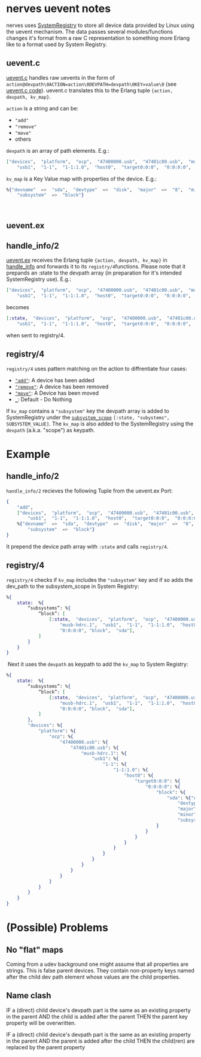 # nerves uevent notes
nerves uses [SystemRegistry](https://github.com/nerves-project/system_registry) to store all device data provided by Linux using the uevent mechanism. The data passes several modules/functions changes it's format from a raw C representation to something more Erlang like to a format used by System Registry.
## uevent.c
‌​[uevent.c](https://github.com/nerves-project/nerves_runtime/blob/7eb6af701a46fb0cd9090f7389ab381f934fd7bf/src/uevent.c) handles raw uevents in the form of `action@devpath\0ACTION=action\0DEVPATH=devpath\0KEY=value\0` (see [uevent.c code](https://github.com/nerves-project/nerves_runtime/blob/7eb6af701a46fb0cd9090f7389ab381f934fd7bf/src/uevent.c#L148-L156)). uevent.c translates this to the Erlang tuple `{action, devpath, kv_map}`.

`action` is a string and can be:
-   `"add"`  
-   `"remove"`    
-   `"move"`    
-   others

`devpath` is an array of path elements. E.g.:

```elixir
["devices",  "platform",  "ocp",  "47400000.usb",  "47401c00.usb",  "musb-hdrc.1",
	"usb1",  "1-1",  "1-1:1.0",  "host0",  "target0:0:0",  "0:0:0:0",  "block",  "sda"]
```

`kv_map` is a Key Value map with properties of the device. E.g.:

```elixir
%{"devname"  =>  "sda",  "devtype"  =>  "disk",  "major"  =>  "8",  "minor"  =>  "0",
	"subsystem"  =>  "block"}
```
‌
## uevent.ex

## handle_info/2

​[uevent.ex](https://github.com/nerves-project/nerves_runtime/blob/ae507f5e40cc25d36f9259d5f220a4f2b49f0dcc/lib/nerves_runtime/kernel/uevent.ex) receives the Erlang tuple `{action, devpath, kv_map}` in [handle_info](https://github.com/nerves-project/nerves_runtime/blob/ae507f5e40cc25d36f9259d5f220a4f2b49f0dcc/lib/nerves_runtime/kernel/uevent.ex#L45-L49) and forwards it to its `registry/4`functions. Please note that it prepands an :state to the devpath array (in preparation for it's intended SystemRegistry use). E.g.:

```elixir
["devices",  "platform",  "ocp",  "47400000.usb",  "47401c00.usb",  "musb-hdrc.1",
	"usb1",  "1-1",  "1-1:1.0",  "host0",  "target0:0:0",  "0:0:0:0",  "block",  "sda"]
```
becomes
```elixir
[:state,  "devices",  "platform",  "ocp",  "47400000.usb",  "47401c00.usb",  "musb-hdrc.1",
	"usb1",  "1-1",  "1-1:1.0",  "host0",  "target0:0:0",  "0:0:0:0",  "block",  "sda"]
```
when sent to registry/4.

## registry/4

`registry/4` uses pattern matching on the action to diffrentiate four cases:

-   ​[`"add"`](https://github.com/nerves-project/nerves_runtime/blob/ae507f5e40cc25d36f9259d5f220a4f2b49f0dcc/lib/nerves_runtime/kernel/uevent.ex#L51): A device has been added
- ​[`"remove"`](https://github.com/nerves-project/nerves_runtime/blob/ae507f5e40cc25d36f9259d5f220a4f2b49f0dcc/lib/nerves_runtime/kernel/uevent.ex#L71): A device has been removed   
-   ​[`"move"`](https://github.com/nerves-project/nerves_runtime/blob/ae507f5e40cc25d36f9259d5f220a4f2b49f0dcc/lib/nerves_runtime/kernel/uevent.ex#L84): A Device has been moved   
-   ​[`_`](https://github.com/nerves-project/nerves_runtime/blob/ae507f5e40cc25d36f9259d5f220a4f2b49f0dcc/lib/nerves_runtime/kernel/uevent.ex#L91): Default - Do Nothing
    
If `kv_map` contains a `"subsystem"` key the devpath array is added to SystemRegistry under the [`subsystem_scope`](https://github.com/nerves-project/nerves_runtime/blob/ae507f5e40cc25d36f9259d5f220a4f2b49f0dcc/lib/nerves_runtime/kernel/uevent.ex#L103) `[:state, "subystems", SUBSYSTEM_VALUE]`. The `kv_map` is also added to the SystemRegistry using the `devpath` (a.k.a. "scope") as keypath.

# Example

## handle_info/2

`handle_info/2` recieves the following Tuple from the uevent.ex Port:
```elixir
{
	"add",
	["devices",  "platform",  "ocp",  "47400000.usb",  "47401c00.usb",  "musb-hdrc.1",
		"usb1",  "1-1",  "1-1:1.0",  "host0",  "target0:0:0",  "0:0:0:0",  "block",  "sda"],
	%{"devname"  =>  "sda",  "devtype"  =>  "disk",  "major"  =>  "8",  "minor"  =>  "0",
		"subsystem"  =>  "block"}
} 
```
‌It prepend the device path array with `:state` and calls `registry/4`.

## registry/4

`registry/4` checks if `kv_map` includes the `"subsystem"` key and if so adds the dev_path to the subsystem_scope in System Registry:
```elixir
%{
	state:  %{
		“subsystems”: %{
			“block”: [
				[:state,  "devices",  "platform",  "ocp",  "47400000.usb",  "47401c00.usb",
					"musb-hdrc.1",  "usb1",  "1-1",  "1-1:1.0",  "host0",  "target0:0:0",
					"0:0:0:0", "block",  "sda"],
			]
		}
	}
}
```
‌
Next it uses the `devpath` as keypath to add the `kv_map` to System Registry:
```elixir
%{
	state:  %{
		“subsystems”: %{
			“block”: [
				[:state,  "devices",  "platform",  "ocp",  "47400000.usb",  "47401c00.usb",
					"musb-hdrc.1",  "usb1",  "1-1",  "1-1:1.0",  "host0",  "target0:0:0",
					"0:0:0:0", "block",  "sda"],
			]
		},
		"devices": %{
			"platform": %{
				"ocp": %{
					"47400000.usb": %{
						"47401c00.usb": %{
							"musb-hdrc.1": %{
								"usb1": %{
									"1-1": %{
										"1-1:1.0": %{
											"host0": %{
												"target0:0:0": %{
													"0:0:0:0": %{
														"block": %{
															"sda": %{"devname"  =>  "sda",
																"devtype"  =>  "disk",
																"major"  =>  "8",
																"minor"  =>  "0",
																"subsystem"  =>  "block"}
														}
													}
												}
											}
										}
									}
								}
							}
						}
					}
				}
			}
		}
	}
}
```

# ‌(Possible) Problems

## No "flat" maps

Coming from a udev background one might assume that all properties are strings.
This is false parent devices.
They contain non-property keys named after the child dev path element whose values are the child properties.
    
## Name clash

IF a (direct) child device's devpath part is the same as an existing property in the parent
AND the child is added after the parent
THEN the parent key property will be overwritten.
    
IF a (direct) child device's devpath part is the same as an existing property in the parent
AND the parent  is added after the child
THEN the child(ren) are replaced by the parent property
